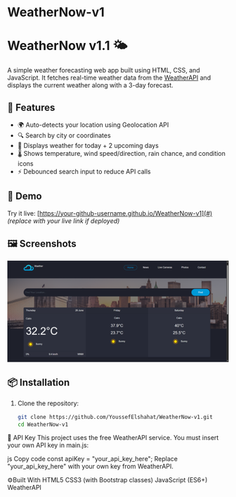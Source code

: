 # WeatherNow-v1

# WeatherNow v1.1 🌤️

A simple weather forecasting web app built using HTML, CSS, and JavaScript. It fetches real-time weather data from the [WeatherAPI](https://www.weatherapi.com/) and displays the current weather along with a 3-day forecast.

## 🚀 Features

- 🌍 Auto-detects your location using Geolocation API
- 🔍 Search by city or coordinates
- 📅 Displays weather for today + 2 upcoming days
- 🌡️ Shows temperature, wind speed/direction, rain chance, and condition icons
- ⚡ Debounced search input to reduce API calls

## 🧪 Demo

Try it live: [https://your-github-username.github.io/WeatherNow-v1](#) _(replace with your live link if deployed)_

## 🖼️ Screenshots

![WeatherNow Screenshot](./image/WeatherNow.png)

## 📦 Installation

1. Clone the repository:
   ```bash
   git clone https://github.com/YoussefElshahat/WeatherNow-v1.git
   cd WeatherNow-v1
   ```

🔑 API Key
This project uses the free WeatherAPI service. You must insert your own API key in main.js:

js Copy code
const apiKey = "your_api_key_here";
Replace "your_api_key_here" with your own key from WeatherAPI.

⚙️Built With
HTML5
CSS3 (with Bootstrap classes)
JavaScript (ES6+)
WeatherAPI
